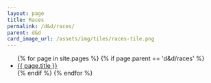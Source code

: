 ```yaml
---
layout: page
title: Races
permalink: /d&d/races/
parent: d&d
card_image_url: /assets/img/tiles/races-tile.png
---
```


<ul>
  {% for page in site.pages %}
    {% if page.parent == 'd&d/races' %}
      <li>
        <a class="page-link" href="{{ page.url | relative_url }}">
          {{ page.title }}
        </a>
      </li>
    {% endif %}
  {% endfor %}
</ul>
